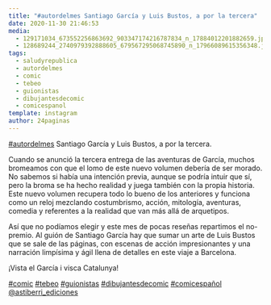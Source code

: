 ```yaml
---
title: "#autordelmes Santiago García y Luis Bustos, a por la tercera"
date: 2020-11-30 21:46:53
media: 
  - 129171034_673552256863692_903347174216787834_n_17884012201882659.jpg
  - 128689244_2740979392888605_679567295068745890_n_17966089615356348.jpg
tags: 
  - saludyrepublica
  - autordelmes
  - comic
  - tebeo
  - guionistas
  - dibujantesdecomic
  - comicespanol
template: instagram
author: 24paginas
---
```


[#autordelmes](/tags/autordelmes) Santiago García y Luis Bustos, a por la tercera.

Cuando se anunció la tercera entrega de las aventuras de García, muchos bromeamos con que el lomo de este nuevo volumen debería de ser morado. No sabemos si había una intención previa, aunque se podría intuir que sí, pero la broma se ha hecho realidad y juega también con la propia historia. Este nuevo volumen recupera todo lo bueno de los anteriores y funciona como un reloj mezclando costumbrismo, acción, mitología, aventuras, comedia y referentes a la realidad que van más allá de arquetipos.

Así que no podíamos elegir y este mes de pocas reseñas repartimos el no-premio. Al guión de Santiago García hay que sumar un arte de Luis Bustos que se sale de las páginas, con escenas de acción impresionantes y una narración limpísima y ágil llena de detalles en este viaje a Barcelona.

¡Vista el García i visca Catalunya!

[#comic](/tags/comic) [#tebeo](/tags/tebeo) [#guionistas](/tags/guionistas) [#dibujantesdecomic](/tags/dibujantesdecomic) [#comicespañol](/tags/comicespanol) [@astiberri_ediciones](https://instagram.com/astiberri_ediciones)
